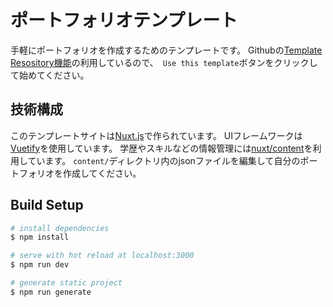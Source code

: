 # ポートフォリオテンプレート

手軽にポートフォリオを作成するためのテンプレートです。
Githubの[Template Resository機能](https://docs.github.com/en/repositories/creating-and-managing-repositories/creating-a-repository-from-a-template)の利用しているので、　`Use this template`ボタンをクリックして始めてください。

## 技術構成
このテンプレートサイトは[Nuxt.js](https://nuxtjs.org/)で作られています。
UIフレームワークは[Vuetify](https://vuetifyjs.com/ja/)を使用しています。
学歴やスキルなどの情報管理には[nuxt/content](https://content.nuxtjs.org/ja/)を利用しています。
`content/`ディレクトリ内のjsonファイルを編集して自分のポートフォリオを作成してください。

## Build Setup

```bash
# install dependencies
$ npm install

# serve with hot reload at localhost:3000
$ npm run dev

# generate static project
$ npm run generate
```

